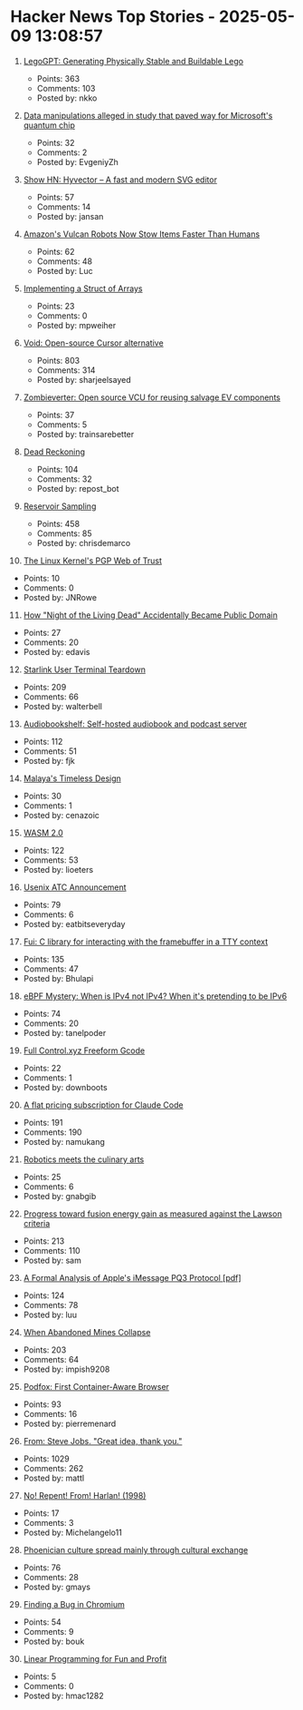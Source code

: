 # Hacker News Top Stories - 2025-05-09 13:08:57

1. [LegoGPT: Generating Physically Stable and Buildable Lego](https://avalovelace1.github.io/LegoGPT/)
   - Points: 363
   - Comments: 103
   - Posted by: nkko

2. [Data manipulations alleged in study that paved way for Microsoft's quantum chip](https://www.science.org/content/article/data-manipulations-alleged-study-paved-way-microsoft-s-quantum-chip)
   - Points: 32
   - Comments: 2
   - Posted by: EvgeniyZh

3. [Show HN: Hyvector – A fast and modern SVG editor](https://www.hyvector.com)
   - Points: 57
   - Comments: 14
   - Posted by: jansan

4. [Amazon's Vulcan Robots Now Stow Items Faster Than Humans](https://spectrum.ieee.org/amazon-stowing-robots)
   - Points: 62
   - Comments: 48
   - Posted by: Luc

5. [Implementing a Struct of Arrays](https://brevzin.github.io/c++/2025/05/02/soa/)
   - Points: 23
   - Comments: 0
   - Posted by: mpweiher

6. [Void: Open-source Cursor alternative](https://github.com/voideditor/void)
   - Points: 803
   - Comments: 314
   - Posted by: sharjeelsayed

7. [Zombieverter: Open source VCU for reusing salvage EV components](https://openinverter.org/wiki/ZombieVerter_VCU)
   - Points: 37
   - Comments: 5
   - Posted by: trainsarebetter

8. [Dead Reckoning](https://www.damninteresting.com/dead-reckoning/)
   - Points: 104
   - Comments: 32
   - Posted by: repost_bot

9. [Reservoir Sampling](https://samwho.dev/reservoir-sampling/)
   - Points: 458
   - Comments: 85
   - Posted by: chrisdemarco

10. [The Linux Kernel's PGP Web of Trust](https://blog.kleine-koenig.org/ukl/the-linux-kernels-pgp-web-of-trust.html)
   - Points: 10
   - Comments: 0
   - Posted by: JNRowe

11. [How "Night of the Living Dead" Accidentally Became Public Domain](https://screenrant.com/night-living-dead-movie-public-domain-copyright-accident/)
   - Points: 27
   - Comments: 20
   - Posted by: edavis

12. [Starlink User Terminal Teardown](https://www.darknavy.org/blog/a_first_glimpse_of_the_starlink_user_ternimal/)
   - Points: 209
   - Comments: 66
   - Posted by: walterbell

13. [Audiobookshelf: Self-hosted audiobook and podcast server](https://www.audiobookshelf.org/)
   - Points: 112
   - Comments: 51
   - Posted by: fjk

14. [Malaya's Timeless Design](https://www.linyangchen.com/Philately)
   - Points: 30
   - Comments: 1
   - Posted by: cenazoic

15. [WASM 2.0](https://www.w3.org/TR/wasm-core-2/)
   - Points: 122
   - Comments: 53
   - Posted by: lioeters

16. [Usenix ATC Announcement](https://www.usenix.org/blog/usenix-atc-announcement)
   - Points: 79
   - Comments: 6
   - Posted by: eatbitseveryday

17. [Fui: C library for interacting with the framebuffer in a TTY context](https://github.com/martinfama/fui)
   - Points: 135
   - Comments: 47
   - Posted by: Bhulapi

18. [eBPF Mystery: When is IPv4 not IPv4? When it's pretending to be IPv6](https://blog.gripdev.xyz/2025/05/06/ebpf-mystery-when-is-ipv4-not-ipv4-when-its-ipv6/)
   - Points: 74
   - Comments: 20
   - Posted by: tanelpoder

19. [Full Control.xyz Freeform Gcode](https://fullcontrol.xyz/#/models)
   - Points: 22
   - Comments: 1
   - Posted by: downboots

20. [A flat pricing subscription for Claude Code](https://support.anthropic.com/en/articles/11145838-using-claude-code-with-your-max-plan)
   - Points: 191
   - Comments: 190
   - Posted by: namukang

21. [Robotics meets the culinary arts](https://actu.epfl.ch/news/robotics-meets-the-culinary-arts/)
   - Points: 25
   - Comments: 6
   - Posted by: gnabgib

22. [Progress toward fusion energy gain as measured against the Lawson criteria](https://www.fusionenergybase.com/articles/continuing-progress-toward-fusion-energy-breakeven-and-gain-as-measured-against-the-lawson-criteria)
   - Points: 213
   - Comments: 110
   - Posted by: sam

23. [A Formal Analysis of Apple's iMessage PQ3 Protocol [pdf]](https://www.usenix.org/system/files/conference/usenixsecurity25/sec25cycle1-prepub-595-linker.pdf)
   - Points: 124
   - Comments: 78
   - Posted by: luu

24. [When Abandoned Mines Collapse](https://practical.engineering/blog/2025/5/6/when-abandoned-mines-collapse)
   - Points: 203
   - Comments: 64
   - Posted by: impish9208

25. [Podfox: First Container-Aware Browser](https://val.packett.cool/blog/podfox/)
   - Points: 93
   - Comments: 16
   - Posted by: pierremenard

26. [From: Steve Jobs. "Great idea, thank you."](https://blog.hayman.net/2025/05/06/from-steve-jobs-great-idea.html)
   - Points: 1029
   - Comments: 262
   - Posted by: mattl

27. [No! Repent! From! Harlan! (1998)](https://harlanellison.com/text/amaz_int.htm)
   - Points: 17
   - Comments: 3
   - Posted by: Michelangelo11

28. [Phoenician culture spread mainly through cultural exchange](https://www.mpg.de/24574685/0422-evan-phoenician-culture-spread-mainly-through-cultural-exchange-150495-x)
   - Points: 76
   - Comments: 28
   - Posted by: gmays

29. [Finding a Bug in Chromium](https://bou.ke/blog/chromium-bug/)
   - Points: 54
   - Comments: 9
   - Posted by: bouk

30. [Linear Programming for Fun and Profit](https://modal.com/blog/resource-solver)
   - Points: 5
   - Comments: 0
   - Posted by: hmac1282

